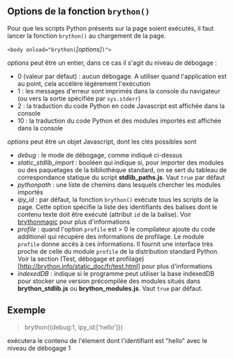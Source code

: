 Options de la fonction `brython()`
----------------------------------

Pour que les scripts Python présents sur la page soient exécutés, il faut
lancer la fonction `brython()` au chargement de la page.

`<body onload="brython(`*[options]*`)">`

*options* peut être un entier, dans ce cas il s'agit du niveau de débogage :

- 0 (valeur par défaut) : aucun débogage. A utiliser quand l'application est
  au point, cela accélère légèrement l'exécution
- 1 : les messages d'erreur sont imprimés dans la console du navigateur (ou
  vers la sortie spécifiée par `sys.stderr`)
- 2 : la traduction du code Python en code Javascript est affichée dans la
  console
- 10 : la traduction du code Python et des modules importés est affichée dans
  la console

*options* peut être un objet Javascript, dont les clés possibles sont

- *debug* : le mode de débogage, comme indiqué ci-dessus
- *static\_stdlib\_import* : booléen qui indique si, pour importer des modules
  ou des paquetages de la bibliothèque standard, on se sert du tableau de
  correspondance statique du script __stdlib\_paths.js__. Vaut `true` par
  défaut
- *pythonpath* : une liste de chemins dans lesquels chercher les modules
  importés
- *ipy_id* : par défaut, la fonction `brython()` exécute tous les scripts de
  la page. Cette option spécifie la liste des identifiants des balises dont le
  contenu texte doit être exécuté (attribut `id` de la balise). Voir
  [brythonmagic](https://github.com/kikocorreoso/brythonmagic) pour plus
  d'informations
- *profile* : quand l'option `profile` est > 0 le compilateur ajoute du code
  additionel qui récupère des informations de profilage. Le module `profile`
  donne accès à ces informations. Il fournit une interface très proche de
  celle du module `profile` de la distribution standard Python. Voir la
  section (Test, débogage et profilage)[http://brython.info/static_doc/fr/test.html]
  pour plus d'informations
- *indexedDB* : indique si le programme peut utiliser la base indexedDB pour
  stocker une version précompilée des modules situés dans __brython_stdlib.js__
  ou __brython_modules.js__. Vaut `true` par défaut.

Exemple
-------

>    brython({debug:1, ipy_id:['hello']})

exécutera le contenu de l'élement dont l'identifiant est "hello" avec le niveau de débogage 1


